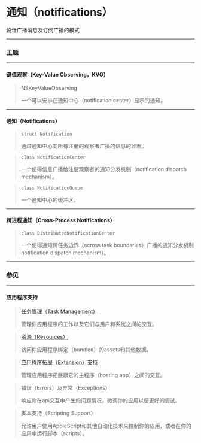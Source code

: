 # 通知（notifications）

设计广播消息及订阅广播的模式

---

### 主题

---

#### 键值观察（Key-Value Observing，KVO）

> NSKeyValueObserving
>
> 一个可以安排在通知中心（notification center）显示的通知。

---

#### 通知（Notifications）

> ```
> struct Notification
> ```
> 通过通知中心向所有注册的观察者广播的信息的容器。

> ```
> class NotificationCenter
> ```
> 一个使得信息广播给注册观察者的通知分发机制（notification dispatch mechanism）。

> ```
> class NotificationQueue
> ```
> 一个通知中心的缓冲区。

---

#### 跨进程通知（Cross-Process Notifications）

> ```
> class DistributedNotificationCenter
> ```
> 一个使得通知跨任务边界（across task boundaries）广播的通知分发机制notification dispatch mechanism）。

---


### 参见

---

#### 应用程序支持

> [任务管理（Task Management）](/foundation/task_management.md)
>
> 管理你应用程序的工作以及它们与用户和系统之间的交互。

> [资源（Resources）](/foundation/resources.md)
>
> 访问你应用程序绑定（bundled）的assets和其他数据。

> [应用程序拓展（Extension）支持](/foundation/app_extension_support.md)
>
> 管理应用程序拓展跟它的主程序（hosting app）之间的交互。

> 错误（Errors）及异常（Exceptions）
>
> 响应你在api交互中产生的问题情况，微调你的应用以便更好的调试。

> 脚本支持（Scripting Support）
>
> 允许用户使用AppleScript和其他自动化技术来控制你的应用，或者在你的应用中运行脚本（scripts）。
